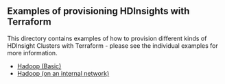 ## Examples of provisioning HDInsights with Terraform

This directory contains examples of how to provision different kinds of HDInsight Clusters with Terraform - please see the individual examples for more information.

- [Hadoop (Basic)](hadoop/)
- [Hadoop (on an internal network)](hadoop-internal-network/)
